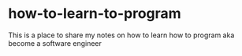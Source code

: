 # how-to-learn-to-program
This is a place to share my notes on how to learn how to program aka become a software engineer
